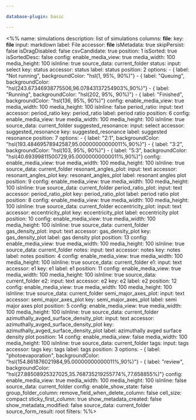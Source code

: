 ```yaml
---

database-plugin: basic

---
```


<%%
name: simulations
description: list of simulations
columns:
  __file__:
    key: __file__
    input: markdown
    label: File
    accessor: __file__
    isMetadata: true
    skipPersist: false
    isDragDisabled: false
    csvCandidate: true
    position: 1
    isSorted: true
    isSortedDesc: false
    config:
      enable_media_view: true
      media_width: 100
      media_height: 100
      isInline: true
      source_data: current_folder
  status:
    input: select
    key: status
    accessor: status
    label: status
    position: 2
    options:
      - { label: "Not running", backgroundColor: "hsl(1, 95%, 90%)"}
      - { label: "Queuing", backgroundColor: "hsl(243.67346938775506,96.07843137254903%,90%)"}
      - { label: "Running", backgroundColor: "hsl(202, 95%, 90%)"}
      - { label: "Finished", backgroundColor: "hsl(136, 95%, 90%)"}
    config:
      enable_media_view: true
      media_width: 100
      media_height: 100
      isInline: false
  period_ratio:
    input: text
    accessor: period_ratio
    key: period_ratio
    label: period ratio
    position: 6
    config:
      enable_media_view: true
      media_width: 100
      media_height: 100
      isInline: true
      source_data: current_folder
  suggested_resonance:
    input: select
    accessor: suggested_resonance
    key: suggested_resonance
    label: suggested resonance
    position: 7
    options:
      - { label: "2:1", backgroundColor: "hsl(193.48469578942587,95.00000000000011%,90%)"}
      - { label: "3:2", backgroundColor: "hsl(103, 95%, 90%)"}
      - { label: "5:3", backgroundColor: "hsl(40.69399811500729,95.00000000000011%,90%)"}
    config:
      enable_media_view: true
      media_width: 100
      media_height: 100
      isInline: true
      source_data: current_folder
  resonant_angles_plot:
    input: text
    accessor: resonant_angles_plot
    key: resonant_angles_plot
    label: resonant angles plot
    position: 9
    config:
      enable_media_view: true
      media_width: 100
      media_height: 100
      isInline: true
      source_data: current_folder
  period_ratio_plot:
    input: text
    accessor: period_ratio_plot
    key: period_ratio_plot
    label: period ratio plot
    position: 8
    config:
      enable_media_view: true
      media_width: 100
      media_height: 100
      isInline: true
      source_data: current_folder
  eccentricity_plot:
    input: text
    accessor: eccentricity_plot
    key: eccentricity_plot
    label: eccentricity plot
    position: 10
    config:
      enable_media_view: true
      media_width: 100
      media_height: 100
      isInline: true
      source_data: current_folder
  gas_density_plot:
    input: text
    accessor: gas_density_plot
    key: gas_density_plot
    label: gas density plot
    position: 13
    config:
      enable_media_view: true
      media_width: 100
      media_height: 100
      isInline: true
      source_data: current_folder
  notes:
    input: text
    accessor: notes
    key: notes
    label: notes
    position: 4
    config:
      enable_media_view: true
      media_width: 100
      media_height: 100
      isInline: true
      source_data: current_folder
  e1:
    input: text
    accessor: e1
    key: e1
    label: e1
    position: 11
    config:
      enable_media_view: true
      media_width: 100
      media_height: 100
      isInline: true
      source_data: current_folder
  e2:
    input: text
    accessor: e2
    key: e2
    label: e2
    position: 12
    config:
      enable_media_view: true
      media_width: 100
      media_height: 100
      isInline: true
      source_data: current_folder
  semi_major_axes_plot:
    input: text
    accessor: semi_major_axes_plot
    key: semi_major_axes_plot
    label: semi major axes plot
    position: 5
    config:
      enable_media_view: true
      media_width: 100
      media_height: 100
      isInline: true
      source_data: current_folder
  azimuthally_avged_surface_density_plot:
    input: text
    accessor: azimuthally_avged_surface_density_plot
    key: azimuthally_avged_surface_density_plot
    label: azimuthally avged surface density plot
    position: 14
    config:
      enable_media_view: false
      media_width: 100
      media_height: 100
      isInline: true
      source_data: current_folder
  tags:
    input: tags
    accessor: tags
    key: tags
    label: tags
    position: 3
    options:
      - { label: "photoevaporation", backgroundColor: "hsl(154.861876021984,95.00000000000011%,90%)"}
      - { label: "review", backgroundColor: "hsl(27.88508925327025,35.768735219255774%,77.658855%)"}
    config:
      enable_media_view: true
      media_width: 100
      media_height: 100
      isInline: false
      source_data: current_folder
config:
  enable_show_state: false
  group_folder_column: 
  remove_field_when_delete_column: false
  cell_size: compact
  sticky_first_column: true
  show_metadata_created: false
  show_metadata_modified: false
  source_data: current_folder
  source_form_result: root
filters:
%%>